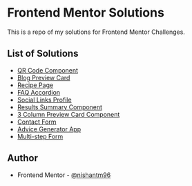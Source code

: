 # Frontend Mentor Solutions

This is a repo of my solutions for Frontend Mentor Challenges.

## List of Solutions

  - [QR Code Component](https://github.com/nishantm96/nishantm96.github.io/tree/main/qr-code-component)
  - [Blog Preview Card](https://github.com/nishantm96/nishantm96.github.io/tree/main/blog-preview-card)
  - [Recipe Page](https://github.com/nishantm96/nishantm96.github.io/tree/main/recipe-page)
  - [FAQ Accordion](https://github.com/nishantm96/nishantm96.github.io/tree/main/faq-accordion)
  - [Social Links Profile](https://github.com/nishantm96/nishantm96.github.io/tree/main/social-links-profile)
  - [Results Summary Component](https://github.com/nishantm96/nishantm96.github.io/tree/main/results-summary-component)
  - [3 Column Preview Card Component](https://github.com/nishantm96/nishantm96.github.io/tree/main/three-column-preview-card-component)
  - [Contact Form](https://github.com/nishantm96/nishantm96.github.io/tree/main/contact-form)
  - [Advice Generator App](https://github.com/nishantm96/nishantm96.github.io/tree/main/advice-generator-app)
  - [Multi-step Form](https://github.com/nishantm96/nishantm96.github.io/tree/main/multi-step-form)


## Author

- Frontend Mentor - [@nishantm96](https://www.frontendmentor.io/profile/nishantm96)

